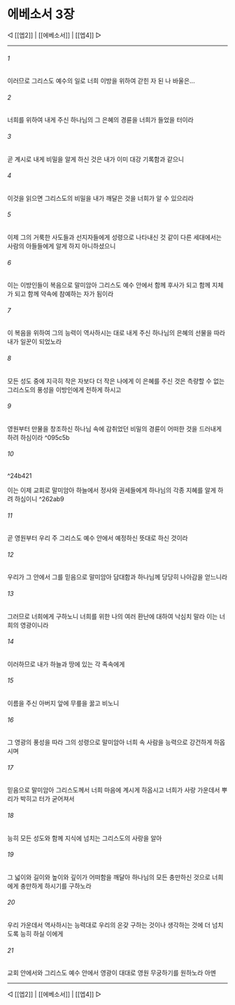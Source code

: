 # 에베소서 3장

◁ [[엡2]] | [[에베소서]] | [[엡4]] ▷
***

###### 1
이러므로 그리스도 예수의 일로 너희 이방을 위하여 갇힌 자 된 나 바울은...

###### 2
너희를 위하여 내게 주신 하나님의 그 은혜의 경륜을 너희가 들었을 터이라

###### 3
곧 계시로 내게 비밀을 알게 하신 것은 내가 이미 대강 기록함과 같으니

###### 4
이것을 읽으면 그리스도의 비밀을 내가 깨달은 것을 너희가 알 수 있으리라

###### 5
이제 그의 거룩한 사도들과 선지자들에게 성령으로 나타내신 것 같이 다른 세대에서는 사람의 아들들에게 알게 하지 아니하셨으니

###### 6
이는 이방인들이 복음으로 말미암아 그리스도 예수 안에서 함께 후사가 되고 함께 지체가 되고 함께 약속에 참예하는 자가 됨이라

###### 7
이 복음을 위하여 그의 능력이 역사하시는 대로 내게 주신 하나님의 은혜의 선물을 따라 내가 일꾼이 되었노라

###### 8
모든 성도 중에 지극히 작은 자보다 더 작은 나에게 이 은혜를 주신 것은 측량할 수 없는 그리스도의 풍성을 이방인에게 전하게 하시고

###### 9
영원부터 만물을 창조하신 하나님 속에 감취었던 비밀의 경륜이 어떠한 것을 드러내게 하려 하심이라 ^095c5b

###### 10

^24b421

이는 이제 교회로 말미암아 하늘에서 정사와 권세들에게 하나님의 각종 지혜를 알게 하려 하심이니 ^262ab9

###### 11
곧 영원부터 우리 주 그리스도 예수 안에서 예정하신 뜻대로 하신 것이라

###### 12
우리가 그 안에서 그를 믿음으로 말미암아 담대함과 하나님께 당당히 나아감을 얻느니라

###### 13
그러므로 너희에게 구하노니 너희를 위한 나의 여러 환난에 대하여 낙심치 말라 이는 너희의 영광이니라

###### 14
이러하므로 내가 하늘과 땅에 있는 각 족속에게

###### 15
이름을 주신 아버지 앞에 무릎을 꿇고 비노니

###### 16
그 영광의 풍성을 따라 그의 성령으로 말미암아 너희 속 사람을 능력으로 강건하게 하옵시며

###### 17
믿음으로 말미암아 그리스도께서 너희 마음에 계시게 하옵시고 너희가 사랑 가운데서 뿌리가 박히고 터가 굳어져서

###### 18
능히 모든 성도와 함께 지식에 넘치는 그리스도의 사랑을 알아

###### 19
그 넓이와 길이와 높이와 깊이가 어떠함을 깨달아 하나님의 모든 충만하신 것으로 너희에게 충만하게 하시기를 구하노라

###### 20
우리 가운데서 역사하시는 능력대로 우리의 온갖 구하는 것이나 생각하는 것에 더 넘치도록 능히 하실 이에게

###### 21
교회 안에서와 그리스도 예수 안에서 영광이 대대로 영원 무궁하기를 원하노라 아멘

***
◁ [[엡2]] | [[에베소서]] | [[엡4]] ▷